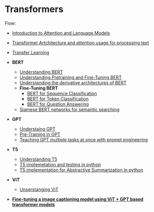 # Transformers

Flow:

- [Introduction to Attention and Language Models](introduction.md)
- [Transformer Artchitecture and attention usage for processing text](how_transformers_use_attention.md)
- [Transfer Learning](transfer_learning.md)
- **BERT**
    - [Understanding BERT](bert.md)
    - [Understanding Pretraining and Fine-Tuning BERT](bert_pretrain_finetune.md)
    - [Understanding the derivative architectures of BERT](derivatives_of_BERT.md)
    - **Fine-Tuning BERT**
        - [BERT for Sequence Classification](bert_for_sequence_classification.md)
        - [BERT for Token Classification](bert_for_token_classification.md)
        - [BERT for Question Answering](bert_for_question_answer.md)
    - [Siamese BERT networks for semantic searching](Siamese_BERT_networks_for_semantic_searching.md)
- **GPT**
    - [Understaing GPT](gpt.md)
    - [Pre-Training in GPT](pretraining_gpt.md)
    - [Teaching GPT multiple tasks at once with prompt engineering](codes/gpt/teaching_gpt_multiple_tasks_with_prompt_engg.ipynb)
- **T5**
    - [Understanding T5](t5.md)
    - [T5 implemetation and testing in python](codes/t5/base_t5.ipynb)
    - [T5 implementation for Abstractive Summarization in python](codes/t5/t5_for_abstractive_summarization.ipynb)
- **ViT**
    - [Unserstanging ViT](vit.md)

- [**Fine-tuning a image captioning model using ViT + GPT based transformer models**](codes/vit/image_captioning_finetune.ipynb)